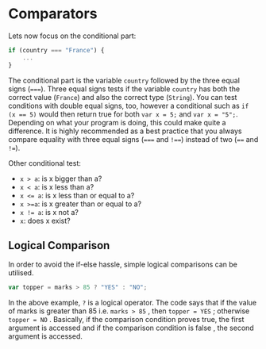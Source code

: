 # Comparators

Lets now focus on the conditional part:

```javascript
if (country === "France") {
    ...
}
```

The conditional part is the variable `country` followed by the three equal signs \(`===`\). Three equal signs tests if the variable `country` has both the correct value \(`France`\) and also the correct type \(`String`\). You can test conditions with double equal signs, too, however a conditional such as `if (x == 5)` would then return true for both `var x = 5;` and `var x = "5";`. Depending on what your program is doing, this could make quite a difference. It is highly recommended as a best practice that you always compare equality with three equal signs \(`===` and `!==`\) instead of two \(`==` and `!=`\).

Other conditional test:

* `x > a`: is x bigger than a?
* `x < a`: is x less than a?
* `x <= a`: is x less than or equal to a?
* `x >=a`: is x greater than or equal to a?
* `x != a`: is x not a?
* `x`: does x exist?

## Logical Comparison

In order to avoid the if-else hassle, simple logical comparisons can be utilised.

```javascript
var topper = marks > 85 ? "YES" : "NO";
```

In the above example, `?` is a logical operator. The code says that if the value of marks is greater than 85 i.e. `marks > 85` , then `topper = YES` ; otherwise `topper = NO` . Basically, if the comparison condition proves true, the first argument is accessed and if the comparison condition is false , the second argument is accessed.

